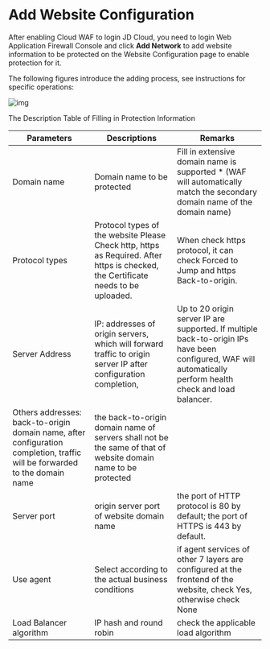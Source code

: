 # Add Website Configuration

After enabling Cloud WAF to login JD Cloud, you need to login Web Application Firewall Console and click **Add Network** to add website information to be protected on the Website Configuration page to enable protection for it.

The following figures introduce the adding process, see instructions for specific operations:

![img](https://github.com/jdcloudcom/cn/blob/edit/image/waf-img/WAF-tianjiawangzhan.png)

 

The Description Table of Filling in Protection Information

| Parameters                                               | Descriptions                                                         | Remarks                                                         |
| -------------------------------------------------- | ------------------------------------------------------------ | ------------------------------------------------------------ |
| Domain name                                               | Domain name to be protected                                               | Fill in extensive domain name is supported * (WAF will automatically match the secondary domain name of the domain name)             |
| Protocol types                                           | Protocol types of the website Please Check http, https as Required. After https is checked, the Certificate needs to be uploaded. | When check https protocol, it can check Forced to Jump and https Back-to-origin.                   |
| Server Address                                         | IP: addresses of origin servers, which will forward traffic to origin server IP after configuration completion,         | Up to 20 origin server IP are supported. If multiple back-to-origin IPs have been configured, WAF will automatically perform health check and load balancer. |
| Others addresses: back-to-origin domain name, after configuration completion, traffic will be forwarded to the domain name | the back-to-origin domain name of servers shall not be the same of that of website domain name to be protected                   |                                                              |
| Server port                                         | origin server port of website domain name                                         | the port of HTTP protocol is 80 by default; the port of HTTPS is 443 by default.               |
| Use agent                                           | Select according to the actual business conditions                                         | if agent services of other 7 layers are configured at the frontend of the website, check Yes, otherwise check None        |        |
| Load Balancer algorithm                                       | IP hash and round robin                                                | check the applicable load algorithm                                           |

 
